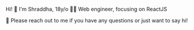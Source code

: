 
Hi!
👋 I'm Shraddha, 18y/o
👨‍💻 Web engineer, focusing on ReactJS
<!-- 🧱 Previous projects? => shraddhasingh.com -->
💬 Please reach out to me if you have any questions or just want to say hi!

<!---
shrad059/shrad059 is a ✨ special ✨ repository because its `README.md` (this file) appears on your GitHub profile.
You can click the Preview link to take a look at your changes.
--->
